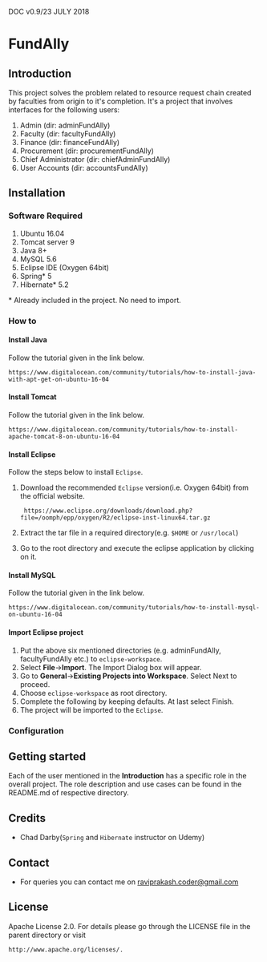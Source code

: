 DOC v0.9/23 JULY 2018

# FundAlly

## Introduction
This project solves the problem related to resource request chain created by faculties from origin to it's completion.
It's a project that involves interfaces for the following users:

1. Admin (dir: adminFundAlly)
2. Faculty (dir: facultyFundAlly)
3. Finance (dir: financeFundAlly)
4. Procurement (dir: procurementFundAlly)
5. Chief Administrator (dir: chiefAdminFundAlly)
6. User Accounts (dir: accountsFundAlly)


## Installation

### Software Required
1. Ubuntu 16.04
2. Tomcat server 9
3. Java 8+
4. MySQL 5.6
5. Eclipse IDE (Oxygen 64bit)
6. Spring* 5
7. Hibernate* 5.2

\* Already included in the project. No need to import.

### How to
   <!-- Installation of external softwares. -->
#### Install Java
Follow the tutorial given in the link below.

    https://www.digitalocean.com/community/tutorials/how-to-install-java-with-apt-get-on-ubuntu-16-04

#### Install Tomcat
Follow the tutorial given in the link below.

    https://www.digitalocean.com/community/tutorials/how-to-install-apache-tomcat-8-on-ubuntu-16-04

#### Install Eclipse
Follow the steps below to install `Eclipse`.
1. Download the recommended `Eclipse` version(i.e. Oxygen 64bit) from the official website.

        https://www.eclipse.org/downloads/download.php?file=/oomph/epp/oxygen/R2/eclipse-inst-linux64.tar.gz

2. Extract the tar file in a required directory(e.g. `$HOME` or `/usr/local`)
3. Go to the root directory and execute the eclipse application by clicking on it.

#### Install MySQL
Follow the tutorial given in the link below.

    https://www.digitalocean.com/community/tutorials/how-to-install-mysql-on-ubuntu-16-04


#### Import Eclipse project
1. Put the above six mentioned directories (e.g. adminFundAlly, facultyFundAlly etc.) to `eclipse-workspace`.
2. Select **File**->**Import**. The Import Dialog box will appear.
3. Go to **General**->**Existing Projects into Workspace**. Select Next to proceed.
4. Choose `eclipse-workspace` as root directory.
5. Complete the following by keeping defaults. At last select Finish.
6. The project will be imported to the `Eclipse`.


### Configuration
   <!-- It deals with project deployment. -->
   <!-- configure database -->
   <!-- deploy on tomcat server via manager app -->


## Getting started
  <!-- How to use app -->
  Each of the user mentioned in the **Introduction** has a specific role in the overall project. The role description and use cases can be found in the README.md of respective directory.

## Credits
  * Chad Darby(`Spring` and `Hibernate` instructor on Udemy)

## Contact
  * For queries you can contact me on raviprakash.coder@gmail.com

## License
Apache License 2.0. For details please go through the LICENSE file in the parent directory or visit

    http://www.apache.org/licenses/.
